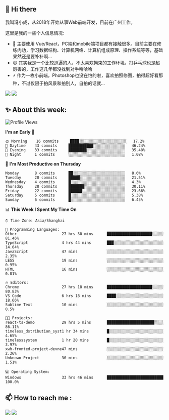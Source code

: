 ## 👋 Hi there

我叫冯小成，从2018年开始从事Web前端开发，目前在广州工作。

这里是我的一些个人信息情况:

- 🌱 主要使用 Vue/React，PC端和mobile端项目都有接触很多。目前主要在修练内功，学习数据结构、计算机网络、计算机组成原理、操作系统等等，基础果然还是要补补啊...
- 😄 其实我是一个比较逗逼的人，不太喜欢拘束的工作环境，打乒乓球也是超厉害的，工作这几年都没找到对手哈哈哈
- ⚡ 作为一枚小前端，Photoshop也没在怕的啦，喜欢拍照修图，拍得超好看那种，不过仅限于拍风景和拍别人，自拍的话就...

![](https://github-readme-stats.vercel.app/api?username=fxpixels&theme=graywhite&hide_border=true)
![](https://github-readme-stats.vercel.app/api/top-langs/?username=fxpixels&hide_border=true&layout=compact)

<!--
<img src="https://github-readme-stats.vercel.app/api?username=fxpixels&theme=graywhite&hide_border=true" width="500" alt=""/>
<img src="https://github-readme-stats.vercel.app/api/top-langs/?username=fxpixels&hide_border=true&layout=compact" width="300" alt=""/>
-->
## ✨ About this week:
<!--START_SECTION:waka-->
![Profile Views](http://img.shields.io/badge/Profile%20Views-0-blue)

**I'm an Early 🐤** 

```text
🌞 Morning    16 commits     ████░░░░░░░░░░░░░░░░░░░░░   17.2% 
🌆 Daytime    43 commits     ███████████░░░░░░░░░░░░░░   46.24% 
🌃 Evening    33 commits     ████████░░░░░░░░░░░░░░░░░   35.48% 
🌙 Night      1 commits      ░░░░░░░░░░░░░░░░░░░░░░░░░   1.08%

```
📅 **I'm Most Productive on Thursday** 

```text
Monday       8 commits      ██░░░░░░░░░░░░░░░░░░░░░░░   8.6% 
Tuesday      20 commits     █████░░░░░░░░░░░░░░░░░░░░   21.51% 
Wednesday    4 commits      █░░░░░░░░░░░░░░░░░░░░░░░░   4.3% 
Thursday     28 commits     ███████░░░░░░░░░░░░░░░░░░   30.11% 
Friday       22 commits     ██████░░░░░░░░░░░░░░░░░░░   23.66% 
Saturday     5 commits      █░░░░░░░░░░░░░░░░░░░░░░░░   5.38% 
Sunday       6 commits      █░░░░░░░░░░░░░░░░░░░░░░░░   6.45%

```


📊 **This Week I Spent My Time On** 

```text
⌚︎ Time Zone: Asia/Shanghai

💬 Programming Languages: 
Other                    27 hrs 30 mins      ████████████████████░░░░░   81.46% 
TypeScript               4 hrs 44 mins       ███░░░░░░░░░░░░░░░░░░░░░░   14.04% 
JavaScript               47 mins             ░░░░░░░░░░░░░░░░░░░░░░░░░   2.35% 
LESS                     19 mins             ░░░░░░░░░░░░░░░░░░░░░░░░░   0.95% 
HTML                     16 mins             ░░░░░░░░░░░░░░░░░░░░░░░░░   0.81%

🔥 Editors: 
Chrome                   27 hrs 18 mins      ████████████████████░░░░░   80.83% 
VS Code                  6 hrs 18 mins       ████░░░░░░░░░░░░░░░░░░░░░   18.66% 
Sublime Text             10 mins             ░░░░░░░░░░░░░░░░░░░░░░░░░   0.5%

🐱‍💻 Projects: 
react-ts-demo            29 hrs 5 mins       █████████████████████░░░░   86.11% 
timeless_dstribution_syst1 hr 34 mins        █░░░░░░░░░░░░░░░░░░░░░░░░   4.65% 
timelesssystem           1 hr 20 mins        █░░░░░░░░░░░░░░░░░░░░░░░░   3.97% 
xwh-fronted-project-devne47 mins             ░░░░░░░░░░░░░░░░░░░░░░░░░   2.36% 
Unknown Project          30 mins             ░░░░░░░░░░░░░░░░░░░░░░░░░   1.51%

💻 Operating System: 
Windows                  33 hrs 46 mins      █████████████████████████   100.0%

```


<!--END_SECTION:waka-->

## :mailbox: How to reach me : 

[<img src="https://img.icons8.com/bubbles/50/000000/gmail.png"/>](mailto:iampcfox@gmail.com)
[<img target="_blank" src="https://img.icons8.com/bubbles/50/000000/github.png">](https://github.com/FxPixels)



<!-- ![Visitor Badge](https://visitor-badge.laobi.icu/badge?page_id=fxpixels) -->

<!--
**FxPixels/FxPixels** is a ✨ _special_ ✨ repository because its `README.md` (this file) appears on your GitHub profile.

Here are some ideas to get you started:

- 🔭 I’m currently working on ...
- 🌱 I’m currently learning ...
- 👯 I’m looking to collaborate on ...
- 🤔 I’m looking for help with ...
- 💬 Ask me about ...
- 📫 How to reach me: ...
- 😄 Pronouns: ...
- ⚡ Fun fact: ...
-->
